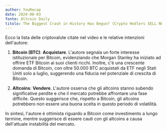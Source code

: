 ```yaml
---
author: YouRecap
date: 2024-08-03
fonte: Altcoin Daily
titolo: The Biggest Crash in History Has Begun? (Crypto Hodlers SELL NOW?!)
---
```


Ecco la lista delle criptovalute citate nel video e le relative intenzioni dell'autore:

1. **Bitcoin (BTC)**: **Acquistare**. L'autore segnala un forte interesse istituzionale per Bitcoin, evidenziando che Morgan Stanley ha iniziato ad offrire ETF Bitcoin ai suoi clienti ricchi. Inoltre, c'è una crescente domanda di Bitcoin, con oltre 50.000 BTC acquistati da ETF negli Stati Uniti solo a luglio, suggerendo una fiducia nel potenziale di crescita di Bitcoin.

2. **Altcoins**: **Vendere**. L'autore osserva che gli altcoins stanno subendo significative perdite e che il mercato potrebbe affrontare una fase difficile. Questo suggerisce che, rispetto a Bitcoin, gli altcoins potrebbero non essere una buona scelta in questo periodo di volatilità.

In sintesi, l'autore è ottimista riguardo a Bitcoin come investimento a lungo termine, mentre suggerisce di essere cauti con gli altcoins a causa dell'attuale instabilità del mercato.
